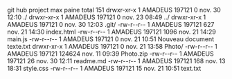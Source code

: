 git hub project
max paine
total 151
drwxr-xr-x 1 AMADEUS 197121      0 nov.  30 12:10 ./
drwxr-xr-x 1 AMADEUS 197121      0 nov.  23 08:49 ../
drwxr-xr-x 1 AMADEUS 197121      0 nov.  30 12:03 .git/
-rw-r--r-- 1 AMADEUS 197121    627 nov.  21 14:30 index.html
-rw-r--r-- 1 AMADEUS 197121   1096 nov.  21 14:29 main.js
-rw-r--r-- 1 AMADEUS 197121      0 nov.  21 10:51 Nouveau document texte.txt
drwxr-xr-x 1 AMADEUS 197121      0 nov.  21 13:58 Photo/
-rw-r--r-- 1 AMADEUS 197121 124624 nov.  11 09:39 Photo.zip
-rw-r--r-- 1 AMADEUS 197121     26 nov.  30 12:11 readme.md
-rw-r--r-- 1 AMADEUS 197121    168 nov.  13 18:31 style.css
-rw-r--r-- 1 AMADEUS 197121     15 nov.  21 10:51 text.txt
